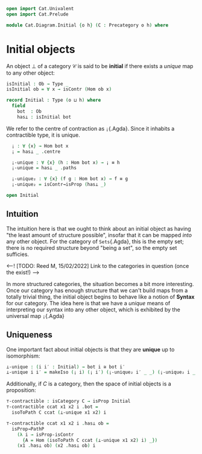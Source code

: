 ```agda
open import Cat.Univalent
open import Cat.Prelude

module Cat.Diagram.Initial {o h} (C : Precategory o h) where
```

<!--
```agda
open import Cat.Morphism C
```
-->

# Initial objects

An object $\bot$ of a category $\mathcal{C}$ is said to be **initial**
if there exists a _unique_ map to any other object:

```agda
isInitial : Ob → Type _
isInitial ob = ∀ x → isContr (Hom ob x)

record Initial : Type (o ⊔ h) where
  field
    bot  : Ob
    has⊥ : isInitial bot
```

We refer to the centre of contraction as `¡`{.Agda}. Since it inhabits a
contractible type, it is unique.

```agda
  ¡ : ∀ {x} → Hom bot x
  ¡ = has⊥ _ .centre

  ¡-unique : ∀ {x} (h : Hom bot x) → ¡ ≡ h
  ¡-unique = has⊥ _ .paths

  ¡-unique₂ : ∀ {x} (f g : Hom bot x) → f ≡ g
  ¡-unique₂ = isContr→isProp (has⊥ _)

open Initial
```

## Intuition

The intuition here is that we ought to think about an initial object as
having "the least amount of structure possible", insofar that it can be
mapped _into_ any other object. For the category of `Sets`{.Agda}, this
is the empty set; there is no required structure beyond "being a set",
so the empty set sufficies.

<--!
[TODO: Reed M, 15/02/2022] Link to the categories in question
(once the exist!)
-->

In more structured categories, the situation becomes a bit more
interesting. Once our category has enough structure that we can't build
maps from a totally trivial thing, the initial object begins to behave
like a notion of **Syntax** for our category.  The idea here is that we
have a _unique_ means of interpreting our syntax into any other object,
which is exhibited by the universal map `¡`{.Agda}

## Uniqueness

One important fact about initial objects is that they are **unique** up
to isomorphism:

```agda
⊥-unique : (i i′ : Initial) → bot i ≅ bot i′
⊥-unique i i′ = makeIso (¡ i) (¡ i′) (¡-unique₂ i′ _ _) (¡-unique₂ i _ _)
```

Additionally, if $C$ is a category, then the space of initial objects is
a proposition:

```agda
⊤-contractible : isCategory C → isProp Initial
⊤-contractible ccat x1 x2 i .bot =
  isoToPath C ccat (⊥-unique x1 x2) i

⊤-contractible ccat x1 x2 i .has⊥ ob =
  isProp→PathP
    (λ i → isProp-isContr
      {A = Hom (isoToPath C ccat (⊥-unique x1 x2) i) _})
    (x1 .has⊥ ob) (x2 .has⊥ ob) i
```
